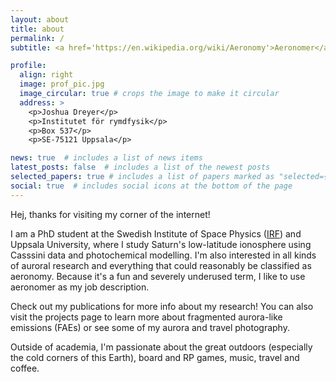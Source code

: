 ```yaml
---
layout: about
title: about
permalink: /
subtitle: <a href='https://en.wikipedia.org/wiki/Aeronomy'>Aeronomer</a>

profile:
  align: right
  image: prof_pic.jpg
  image_circular: true # crops the image to make it circular
  address: >
    <p>Joshua Dreyer</p>
    <p>Institutet för rymdfysik</p>
    <p>Box 537</p>
    <p>SE-75121 Uppsala</p>

news: true  # includes a list of news items
latest_posts: false  # includes a list of the newest posts
selected_papers: true # includes a list of papers marked as "selected={true}"
social: true  # includes social icons at the bottom of the page
---
```


Hej, thanks for visiting my corner of the internet! 

I am a PhD student at the Swedish Institute of Space Physics (<a href='https://www.irf.se/sv/kontakt/kontakt-uppsala/'>IRF</a>) and Uppsala University, where I study Saturn's low-latitude ionosphere using Casssini data and photochemical modelling. I'm also interested in all kinds of auroral research and everything that could reasonably be classified as aeronomy. Because it's a fun and severely underused term, I like to use aeronomer as my job description.

Check out my publications for more info about my research! You can also visit the projects page to learn more about fragmented aurora-like emissions (FAEs) or see some of my aurora and travel photography. 

Outside of academia, I'm passionate about the great outdoors (especially the cold corners of this Earth), board and RP games, music, travel and coffee.
